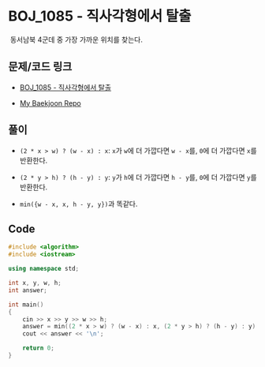 # BOJ_1085 - 직사각형에서 탈출

&nbsp;동서남북 4군데 중 가장 가까운 위치를 찾는다.

## 문제/코드 링크

- [BOJ_1085 - 직사각형에서 탈출](https://www.acmicpc.net/problem/1085)

- [My Baekjoon Repo](https://github.com/Meantint/Baekjoon)

## 풀이

- `(2 * x > w) ? (w - x) : x`: `x`가 `w`에 더 가깝다면 `w - x`를, `0`에 더 가깝다면 `x`를 반환한다.

- `(2 * y > h) ? (h - y) : y`: `y`가 `h`에 더 가깝다면 `h - y`를, `0`에 더 가깝다면 `y`를 반환한다.

- `min({w - x, x, h - y, y})`과 똑같다.

## Code

```cpp
#include <algorithm>
#include <iostream>

using namespace std;

int x, y, w, h;
int answer;

int main()
{
    cin >> x >> y >> w >> h;
    answer = min((2 * x > w) ? (w - x) : x, (2 * y > h) ? (h - y) : y);
    cout << answer << '\n';

    return 0;
}
```
